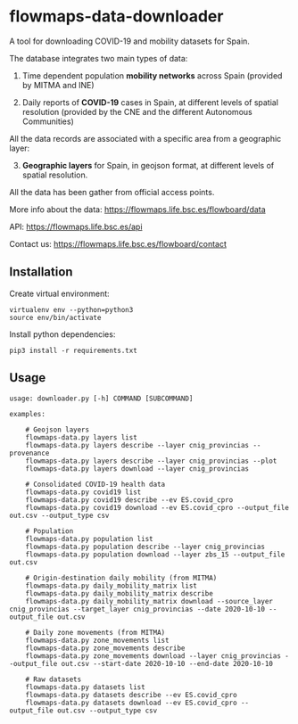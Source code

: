 # flowmaps-data-downloader

A tool for downloading COVID-19 and mobility datasets for Spain. 

The database integrates two main types of data:

1. Time dependent population **mobility networks** across Spain (provided by MITMA and INE)

2. Daily reports of **COVID-19** cases in Spain, at different levels of spatial resolution (provided by the CNE and the different Autonomous Communities)

All the data records are associated with a specific area from a geographic layer:

3. **Geographic layers** for Spain, in geojson format, at different levels of spatial resolution.

All the data has been gather from official access points.

More info about the data: https://flowmaps.life.bsc.es/flowboard/data

API: https://flowmaps.life.bsc.es/api

Contact us: https://flowmaps.life.bsc.es/flowboard/contact


## Installation

Create virtual environment:
	
	virtualenv env --python=python3
	source env/bin/activate


Install python dependencies:

	pip3 install -r requirements.txt



## Usage

```
usage: downloader.py [-h] COMMAND [SUBCOMMAND]

examples: 

    # Geojson layers
    flowmaps-data.py layers list
    flowmaps-data.py layers describe --layer cnig_provincias --provenance
    flowmaps-data.py layers describe --layer cnig_provincias --plot
    flowmaps-data.py layers download --layer cnig_provincias

    # Consolidated COVID-19 health data
    flowmaps-data.py covid19 list
    flowmaps-data.py covid19 describe --ev ES.covid_cpro
    flowmaps-data.py covid19 download --ev ES.covid_cpro --output_file out.csv --output_type csv

    # Population
    flowmaps-data.py population list
    flowmaps-data.py population describe --layer cnig_provincias
    flowmaps-data.py population download --layer zbs_15 --output_file out.csv

    # Origin-destination daily mobility (from MITMA)
    flowmaps-data.py daily_mobility_matrix list
    flowmaps-data.py daily_mobility_matrix describe
    flowmaps-data.py daily_mobility_matrix download --source_layer cnig_provincias --target_layer cnig_provincias --date 2020-10-10 --output_file out.csv

    # Daily zone movements (from MITMA)
    flowmaps-data.py zone_movements list
    flowmaps-data.py zone_movements describe
    flowmaps-data.py zone_movements download --layer cnig_provincias --output_file out.csv --start-date 2020-10-10 --end-date 2020-10-10

    # Raw datasets
    flowmaps-data.py datasets list
    flowmaps-data.py datasets describe --ev ES.covid_cpro
    flowmaps-data.py datasets download --ev ES.covid_cpro --output_file out.csv --output_type csv
```
